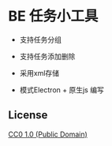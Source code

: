 # BE 任务小工具

- 支持任务分组
- 支持任务添加删除

- 采用xml存储

- 模式Electron  +  原生js 编写


## License

[CC0 1.0 (Public Domain)](LICENSE.md)
